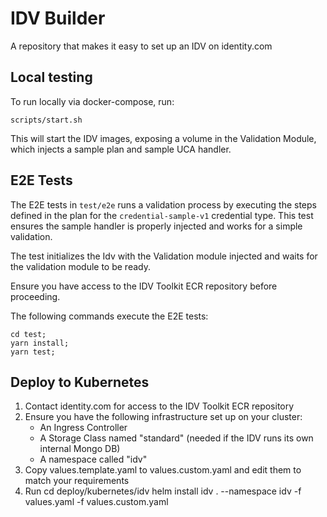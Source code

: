 # IDV Builder
A repository that makes it easy to set up an IDV on identity.com

## Local testing

To run locally via docker-compose, run:

    scripts/start.sh

This will start the IDV images, exposing a volume in the Validation Module,
which injects a sample plan and sample UCA handler.

## E2E Tests

The E2E tests in `test/e2e` runs a validation process by executing the steps defined in the plan for the `credential-sample-v1` credential type. This test ensures the sample handler is properly injected and works for a simple validation.

The test initializes the Idv with the Validation module injected and waits for the validation module to be ready.

Ensure you have access to the IDV Toolkit ECR repository before proceeding.

The following commands execute the E2E tests:
```
cd test;
yarn install;
yarn test;
```

## Deploy to Kubernetes

1. Contact identity.com for access to the IDV Toolkit ECR repository
2. Ensure you have the following infrastructure set up on your cluster:
    - An Ingress Controller
    - A Storage Class named "standard" (needed if the IDV runs its own internal Mongo DB)
    - A namespace called "idv"
3. Copy values.template.yaml to values.custom.yaml and edit them to match your requirements
4. Run
    cd deploy/kubernetes/idv
    helm install idv . --namespace idv -f values.yaml -f values.custom.yaml
